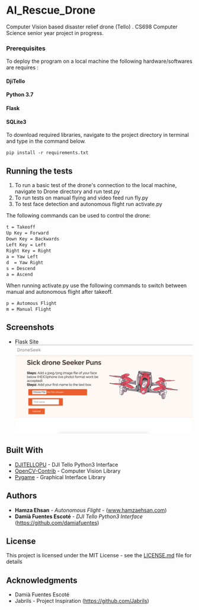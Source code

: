# AI_Rescue_Drone

Computer Vision based disaster relief drone (Tello) . CS698 Computer Science senior year project in progress.


### Prerequisites

To deploy the program on a local machine the following hardware/softwares are requires :

#### DjiTello
#### Python 3.7
#### Flask
#### SQLite3


To download required libraries, navigate to the project directory in terminal and type in the command below.

```
pip install -r requirements.txt
```


## Running the tests

1) To run a basic test of the drone's connection to the local machine, navigate to Drone directory and run test.py
2) To run tests on manual flying and video feed run fly.py
3) To test face detection and autonomous flight run activate.py

The following commands can be used to control the drone:

```
t = Takeoff
Up Key = Forward
Down Key = Backwards
Left Key = Left
Right Key = Right
a = Yaw Left
d  = Yaw Right
s = Descend
a = Ascend

```
When running activate.py use the following commands to switch between manual and autonomous flight after takeoff.

```
p = Automous Flight
m = Manual Flight
```

## Screenshots

* Flask Site
![alt text](https://github.com/hamzaehsan97/AI_Rescue_Drone/blob/master/static/screenshots/site_screenshot.png)


## Built With

* [DJITELLOPU](https://github.com/damiafuentes/DJITelloPy) - DJI Tello Python3 Interface
* [OpenCV-Contrib](https://github.com/opencv/opencv_contrib) - Computer Vision Library
* [Pygame](https://github.com/pygame/pygame) - Graphical Interface Library


## Authors

* **Hamza Ehsan** - *Autonomous Flight* - (www.hamzaehsan.com)
* **Damià Fuentes Escoté** - *DJI Tello Python3 Interface* (https://github.com/damiafuentes)

## License

This project is licensed under the MIT License - see the [LICENSE.md](LICENSE.md) file for details

## Acknowledgments

* Damià Fuentes Escoté
* Jabrils - Project Inspiration (https://github.com/Jabrils)
